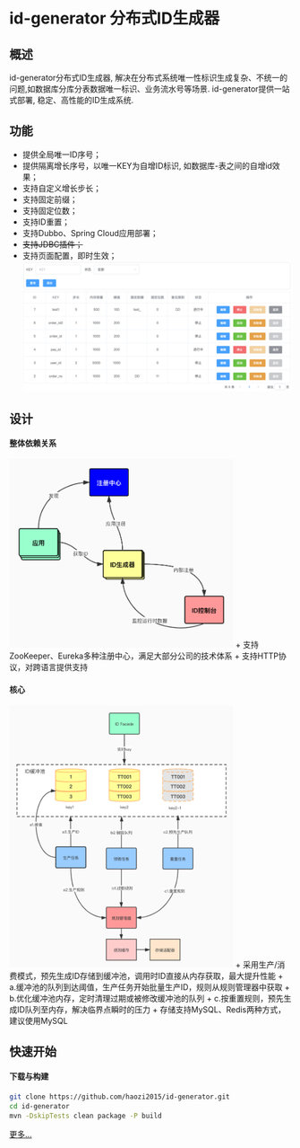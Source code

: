 # id-generator 分布式ID生成器

## 概述
id-generator分布式ID生成器, 解决在分布式系统唯一性标识生成复杂、不统一的问题,如数据库分库分表数据唯一标识、业务流水号等场景. id-generator提供一站式部署, 稳定、高性能的ID生成系统.
## 功能
+ 提供全局唯一ID序号；
+ 提供隔离增长序号，以唯一KEY为自增ID标识, 如数据库-表之间的自增id效果；
+ 支持自定义增长步长；
+ 支持固定前缀；
+ 支持固定位数；
+ 支持ID重置；
+ 支持Dubbo、Spring Cloud应用部署；
+ ~~支持JDBC插件；~~
+ 支持页面配置，即时生效；
![](./docs/img/list3.png)
## 设计
#### 整体依赖关系
<img src="./docs/img/relation.jpg" width="400"/>
+ 支持ZooKeeper、Eureka多种注册中心，满足大部分公司的技术体系
+ 支持HTTP协议，对跨语言提供支持

#### 核心
<img src="./docs/img/core.jpg" width="400"/>
+ 采用生产/消费模式，预先生成ID存储到缓冲池，调用时ID直接从内存获取，最大提升性能
+ a.缓冲池的队列到达阈值，生产任务开始批量生产ID，规则从规则管理器中获取
+ b.优化缓冲池内存，定时清理过期或被修改缓冲池的队列
+ c.按重置规则，预先生成ID队列至内存，解决临界点瞬时的压力
+ 存储支持MySQL、Redis两种方式，建议使用MySQL

## 快速开始
#### 下载与构建
```bash
git clone https://github.com/haozi2015/id-generator.git
cd id-generator
mvn -DskipTests clean package -P build
```
[更多...](./docs/quick-start.md)
